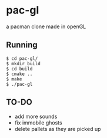 # pac-gl
a pacman clone made in openGL

## Running
```
$ cd pac-gl/
$ mkdir build
$ cd build
$ cmake ..
$ make
$ ./pac-gl
```

## TO-DO
- add more sounds
- fix immobile ghosts
- delete pallets as they are picked up 
